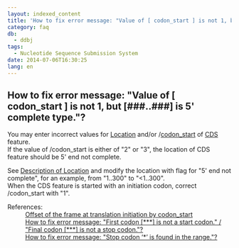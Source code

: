 ```yaml
---
layout: indexed_content
title: 'How to fix error message: "Value of [ codon_start ] is not 1, but [###..###] is 5&apos; complete type."?'
category: faq
db:
  - ddbj
tags: 
  - Nucleotide Sequence Submission System
date: 2014-07-06T16:30:25
lang: en
---
```


## How to fix error message: "Value of [ codon_start ] is not 1, but [###..###] is 5' complete type."?

<p>You may enter incorrect values for <a href="/ddbj/location-e.html">Location</a> and/or /<a href="/ddbj/qualifiers-e.html#codon_start">codon_start</a> of <a href="/ddbj/cds-e.html">CDS</a> feature. <br>If the value of /codon_start is either of "2" or "3", the location of CDS feature should be 5' end not complete. </p>
<p>See <a href="/ddbj/location-e.html">Description of Location</a> and modify the location with flag for "5' end not complete", for an example, from "1..300" to "&lt;1..300". <br>When the CDS feature is started with an initiation codon, correct /codon_start with "1". </p>
<dl><dt>References:</dt>
  <dd><a href="/ddbj/cds-e.html#frame">Offset of the frame at translation initiation by codon_start</a></dd>
  <dd><a href="/faq/en/how-to-fix-error-msg-first-codon-e.html">How to fix error message: "First codon [***] is not a start codon." / "Final codon [***] is not a stop codon."?</a></dd>
  <dd><a href="/faq/en/how-to-fix-error-msg-stop-codon-e.html">How to fix error message: "Stop codon ‘*’ is found in the range."?</a></dd>
</dl>
